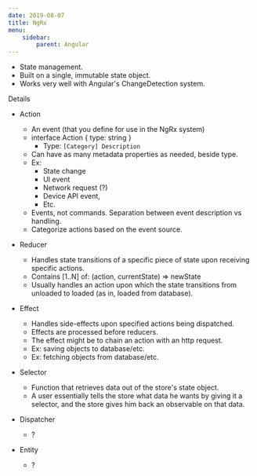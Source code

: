 ```yaml
---
date: 2019-08-07
title: NgRx
menu:
    sidebar:
        parent: Angular
---
```


- State management.
- Built on a single, immutable state object.
- Works very well with Angular's ChangeDetection system.

Details

- Action
    + An event (that you define for use in the NgRx system)
    + interface Action { type: string }
        - Type: `[Category] Description`
    + Can have as many metadata properties as needed, beside type.
    + Ex:
        - State change
        - UI event
        - Network request (?)
        - Device API event, 
        - Etc.
    + Events, not commands. Separation between event description vs handling.
    + Categorize actions based on the event source.

- Reducer
    + Handles state transitions of a specific piece of state 
      upon receiving specific actions.
    + Contains [1..N] of: (action, currentState) => newState
    + Usually handles an action upon which the state transitions
      from unloaded to loaded (as in, loaded from database).

- Effect
    + Handles side-effects upon specified actions being dispatched.
    + Effects are processed before reducers.
    + The effect might be to chain an action with an http request.
    + Ex: saving objects to database/etc.
    + Ex: fetching objects from database/etc.

- Selector
    + Function that retrieves data out of the store's state object.
    + A user essentially tells the store what data he wants 
      by giving it a selector, and the store gives him back
      an observable on that data.

- Dispatcher
    + ?

- Entity
    + ?